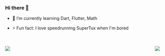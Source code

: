 ### Hi there 👋

- 🌱 I’m currently learning Dart, Flutter, Math
<!--
- 🔭 I’m currently working on ...
- 👯 I’m looking to collaborate on ...
- 🤔 I’m looking for help with ...
- 💬 Ask me about ...
- 📫 How to reach me: ...
-->
- ⚡ Fun fact: I love speedrunning SuperTux when I'm bored

<br>

<a href=""> <img align="left" src="https://github-readme-stats-sigma-five.vercel.app/api?username=anotherlusitano&show_icons=true&theme=radical&line_height=40"/> </a>
<a href=""> <img align="right" src="https://github-readme-stats-sigma-five.vercel.app/api/top-langs/?username=anotherlusitano&theme=radical&line_height=40&hide=css"/> </a>

